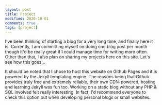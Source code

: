 ```yaml
---
layout: post
title: Project
modified: 2020-10-01
comments: true
tags: [project]
---
```


I've been thinking of starting a blog for a very long time, and finally here it is. Currently, I am committing myself on doing one blog post per month though it'd be really great if I could manage time for writing more often. Other than that, I also plan on sharing my projects here on this site. Let's see how this goes...

It should be noted that I chose to host this website on Github Pages and it is powered by the Jekyll templating engine. The reasons being that Github provides truly free and extremely reliable, their own CDN-powered, hosting and learning Jekyll was fun too. Working on a static blog without any PHP & SQL involved felt really interesting. In fact, I'd recommend everyone to check this option out when developing personal blogs or small websites.